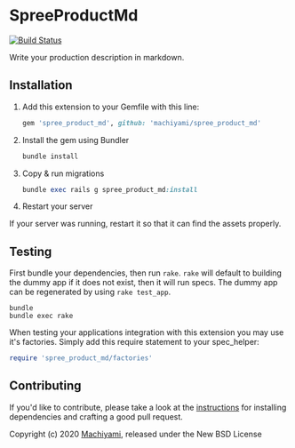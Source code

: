 # SpreeProductMd

[![Build Status](https://travis-ci.com/machiyami/spree_product_md.svg?branch=master)](https://travis-ci.com/machiyami/spree_product_md)

Write your production description in markdown.

## Installation

1. Add this extension to your Gemfile with this line:

    ```ruby
    gem 'spree_product_md', github: 'machiyami/spree_product_md'
    ```

2. Install the gem using Bundler

    ```ruby
    bundle install
    ```

3. Copy & run migrations

    ```ruby
    bundle exec rails g spree_product_md:install
    ```

4. Restart your server

  If your server was running, restart it so that it can find the assets properly.

## Testing

First bundle your dependencies, then run `rake`. `rake` will default to building the dummy app if it does not exist, then it will run specs. The dummy app can be regenerated by using `rake test_app`.

```shell
bundle
bundle exec rake
```

When testing your applications integration with this extension you may use it's factories.
Simply add this require statement to your spec_helper:

```ruby
require 'spree_product_md/factories'
```

## Contributing

If you'd like to contribute, please take a look at the
[instructions](CONTRIBUTING.md) for installing dependencies and crafting a good
pull request.

Copyright (c) 2020 [Machiyami](https://machiyami.com), released under the New BSD License
